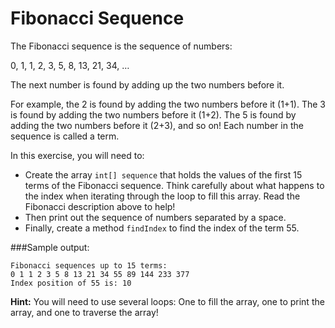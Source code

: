 # Fibonacci Sequence
The Fibonacci sequence is the sequence of numbers:

0, 1, 1, 2, 3, 5, 8, 13, 21, 34, …

The next number is found by adding up the two numbers before it.

For example, the 2 is found by adding the two numbers before it (1+1). The 3 is found by adding the two numbers before it (1+2). The 5 is found by adding the two numbers before it (2+3), and so on! Each number in the sequence is called a term.

In this exercise, you will need to:

- Create the array `int[] sequence` that holds the values of the first 15 terms of the Fibonacci sequence. Think carefully about what happens to the index when iterating through the loop to fill this array. Read the Fibonacci description above to help!
- Then print out the sequence of numbers separated by a space.
- Finally, create a method `findIndex` to find the index of the term 55.

###Sample output:
```
Fibonacci sequences up to 15 terms:
0 1 1 2 3 5 8 13 21 34 55 89 144 233 377
Index position of 55 is: 10
```
**Hint:** You will need to use several loops: One to fill the array, one to print the array, and one to traverse the array!
